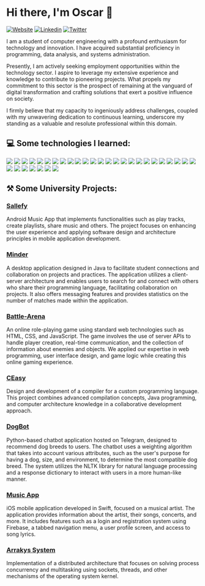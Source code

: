 # Hi there, I'm Oscar 👋

[![Website](https://img.shields.io/badge/website-000000?style=for-the-badge&logo=About.me&logoColor=white)](https://www.linkedin.com/in/oscar-julian/)
[![Linkedin](https://img.shields.io/badge/LinkedIn-0077B5?style=for-the-badge&logo=linkedin&logoColor=white)](https://www.linkedin.com/in/oscar-julian/)
[![Twitter](https://img.shields.io/badge/X-000000?style=for-the-badge&logo=x&logoColor=white)](https://twitter.com/oscarjuly97)

I am a student of computer engineering with a profound enthusiasm for technology and innovation. I have acquired substantial proficiency in programming, data analysis, and systems administration.

Presently, I am actively seeking employment opportunities within the technology sector. I aspire to leverage my extensive experience and knowledge to contribute to pioneering projects. What propels my commitment to this sector is the prospect of remaining at the vanguard of digital transformation and crafting solutions that exert a positive influence on society.

I firmly believe that my capacity to ingeniously address challenges, coupled with my unwavering dedication to continuous learning, underscore my standing as a valuable and resolute professional within this domain.

## 💻 Some technologies I learned:

![](https://img.shields.io/badge/C-00599C?style=for-the-badge&logo=c&logoColor=white) 
![](https://img.shields.io/badge/Python-FFD43B?style=for-the-badge&logo=python&logoColor=blue)
![](https://img.shields.io/badge/Swift-FA7343?style=for-the-badge&logo=swift&logoColor=white) 
![](https://img.shields.io/badge/PHP-777BB4?style=for-the-badge&logo=php&logoColor=white) 
![](https://img.shields.io/badge/HTML5-E34F26?style=for-the-badge&logo=html5&logoColor=white) 
![](https://img.shields.io/badge/CSS3-1572B6?style=for-the-badge&logo=css3&logoColor=white) 
![](https://img.shields.io/badge/JavaScript-323330?style=for-the-badge&logo=javascript&logoColor=F7DF1E) 
![](https://img.shields.io/badge/Perl-39457E?style=for-the-badge&logo=perl&logoColor=white) 
![](https://img.shields.io/badge/Numpy-777BB4?style=for-the-badge&logo=numpy&logoColor=white) 
![](https://img.shields.io/badge/Plotly-239120?style=for-the-badge&logo=plotly&logoColor=white) 
![](https://img.shields.io/badge/Windows-0078D6?style=for-the-badge&logo=windows&logoColor=white) 
![](https://img.shields.io/badge/Linux-FCC624?style=for-the-badge&logo=linux&logoColor=black) 
![](https://img.shields.io/badge/Ubuntu-E95420?style=for-the-badge&logo=ubuntu&logoColor=white) 
![](https://img.shields.io/badge/Kali_Linux-557C94?style=for-the-badge&logo=kali-linux&logoColor=white) 
![](https://img.shields.io/badge/Apache-D22128?style=for-the-badge&logo=Apache&logoColor=white) 
![](https://img.shields.io/badge/Nginx-009639?style=for-the-badge&logo=nginx&logoColor=white) 
![](https://img.shields.io/badge/Android-3DDC84?style=for-the-badge&logo=android&logoColor=white) 
![](https://img.shields.io/badge/json-5E5C5C?style=for-the-badge&logo=json&logoColor=white) 
![](https://img.shields.io/badge/LaTeX-47A141?style=for-the-badge&logo=LaTeX&logoColor=white) 
![](https://img.shields.io/badge/VMware-231f20?style=for-the-badge&logo=VMware&logoColor=white) 
![](https://img.shields.io/badge/Ansible-000000?style=for-the-badge&logo=ansible&logoColor=white) 
![](https://img.shields.io/badge/MySQL-005C84?style=for-the-badge&logo=mysql&logoColor=white)
![](https://img.shields.io/badge/VSCode-0078D4?style=for-the-badge&logo=visual%20studio%20code&logoColor=white) 
![](https://img.shields.io/badge/IntelliJ_IDEA-000000.svg?style=for-the-badge&logo=intellij-idea&logoColor=white) 
![](https://img.shields.io/badge/iOS-000000?style=for-the-badge&logo=ios&logoColor=white) 
![](https://img.shields.io/badge/Android_Studio-3DDC84?style=for-the-badge&logo=android-studio&logoColor=white) 
![](https://img.shields.io/badge/VIM-%2311AB00.svg?&style=for-the-badge&logo=vim&logoColor=white) 
![](https://img.shields.io/badge/npm-CB3837?style=for-the-badge&logo=npm&logoColor=white) 
![](https://img.shields.io/badge/Postman-FF6C37?style=for-the-badge&logo=Postman&logoColor=white) 
![](https://img.shields.io/badge/conda-342B029.svg?&style=for-the-badge&logo=anaconda&logoColor=white) 
![](https://img.shields.io/badge/firebase-ffca28?style=for-the-badge&logo=firebase&logoColor=black) 
![](https://img.shields.io/badge/Node%20js-339933?style=for-the-badge&logo=nodedotjs&logoColor=white) 

<!--
 DESIGN:
![](https://img.shields.io/badge/Adobe%20Photoshop-31A8FF?style=for-the-badge&logo=Adobe%20Photoshop&logoColor=black) 
![](https://img.shields.io/badge/Adobe%20Illustrator-FF9A00?style=for-the-badge&logo=adobe%20illustrator&logoColor=white) 
![](https://img.shields.io/badge/Figma-F24E1E?style=for-the-badge&logo=figma&logoColor=white) 
![](https://img.shields.io/badge/Canva-%2300C4CC.svg?&style=for-the-badge&logo=Canva&logoColor=white) 
 IDEs:
![](https://img.shields.io/badge/Atom-66595C?style=for-the-badge&logo=Atom&logoColor=white) 
![](https://img.shields.io/badge/Arduino_IDE-00979D?style=for-the-badge&logo=arduino&logoColor=white) 
![](https://img.shields.io/badge/Eclipse-2C2255?style=for-the-badge&logo=eclipse&logoColor=white) 
![](https://img.shields.io/badge/Notepad++-90E59A.svg?style=for-the-badge&logo=notepad%2B%2B&logoColor=black) 
![](http://img.shields.io/badge/-PHPStorm-181717?style=for-the-badge&logo=phpstorm&logoColor=white) 
![](https://img.shields.io/badge/Notepad++-90E59A.svg?style=for-the-badge&logo=notepad%2B%2B&logoColor=black) 
![](https://img.shields.io/badge/Xcode-007ACC?style=for-the-badge&logo=Xcode&logoColor=white) 
![](https://img.shields.io/badge/CLion-000000?style=for-the-badge&logo=clion&logoColor=white) 
![](https://img.shields.io/badge/PyCharm-000000.svg?&style=for-the-badge&logo=PyCharm&logoColor=white) 
 LANGUAGES:
![](https://img.shields.io/badge/Flutter-02569B?style=for-the-badge&logo=flutter&logoColor=white) 
 OS:
![](https://img.shields.io/badge/Debian-A81D33?style=for-the-badge&logo=debian&logoColor=white) 
![](https://img.shields.io/badge/Fedora-294172?style=for-the-badge&logo=fedora&logoColor=white) 
 FRAMEWORK & LIBRARY:
![](https://img.shields.io/badge/Angular-DD0031?style=for-the-badge&logo=angular&logoColor=white) 
![](https://img.shields.io/badge/Bootstrap-563D7C?style=for-the-badge&logo=bootstrap&logoColor=white) 

![](https://img.shields.io/badge/gradle-02303A?style=for-the-badge&logo=gradle&logoColor=white) 
![](https://img.shields.io/badge/Gulp-CF4647?style=for-the-badge&logo=gulp&logoColor=white) 
![](https://img.shields.io/badge/React-20232A?style=for-the-badge&logo=react&logoColor=61DAFB) 
 -->
## ⚒️   Some University Projects:

### [Sallefy](https://github.com/oscarjuly23?tab=repositories/)
Android Music App that implements functionalities such as play tracks, create playlists, share music and others. The project focuses on enhancing the user experience and applying software design and architecture principles in mobile application development.

### [Minder](https://github.com/oscarjuly23?tab=repositories/) 
A desktop application designed in Java to facilitate student connections and collaboration on projects and practices. The application utilizes a client-server architecture and enables users to search for and connect with others who share their programming language, facilitating collaboration on projects. It also offers messaging features and provides statistics on the number of matches made within the application.

### [Battle-Arena](https://github.com/oscarjuly23?tab=repositories/) 
An online role-playing game using standard web technologies such as HTML, CSS, and JavaScript. The game involves the use of server APIs to handle player creation, real-time communication, and the collection of information about enemies and objects. We applied our expertise in web programming, user interface design, and game logic while creating this online gaming experience.

### [CEasy](https://github.com/oscarjuly23?tab=repositories/) 
Design and development of a compiler for a custom programming language. This project combines advanced compilation concepts, Java programming, and computer architecture knowledge in a collaborative development approach.

### [DogBot](https://github.com/oscarjuly23?tab=repositories/) 
Python-based chatbot application hosted on Telegram, designed to recommend dog breeds to users. The chatbot uses a weighting algorithm that takes into account various attributes, such as the user's purpose for having a dog, size, and environment, to determine the most compatible dog breed. The system utilizes the NLTK library for natural language processing and a response dictionary to interact with users in a more human-like manner.

### [Music App](https://github.com/oscarjuly23?tab=repositories/) 
iOS mobile application developed in Swift, focused on a musical artist. The application provides information about the artist, their songs, concerts, and more. It includes features such as a login and registration system using Firebase, a tabbed navigation menu, a user profile screen, and access to song lyrics.

### [Arrakys System](https://github.com/oscarjuly23?tab=repositories/)
Implementation of a distributed architecture that focuses on solving process concurrency and multitasking using sockets, threads, and other mechanisms of the operating system kernel.

<!--
## ⚒️   My Personal Projects:
 

## 📈   Some of my stats are:
<p align="center">
  <img align="" src="https://github-readme-stats.vercel.app/api/top-langs/?username=oscarjuly23&show_icons=true&theme=radical" />
</p>
<p align="center">
  <img align="" src="https://github-readme-stats.vercel.app/api?username=oscarjuly23&show_icons=true&theme=radical" />
</p>

**oscarjuly23/oscarjuly23** is a ✨ _special_ ✨ repository because its `README.md` (this file) appears on your GitHub profile.
-->
